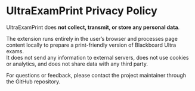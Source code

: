 # UltraExamPrint Privacy Policy

UltraExamPrint does **not collect, transmit, or store any personal data**.

The extension runs entirely in the user’s browser and processes page content locally to prepare a print-friendly version of Blackboard Ultra exams.  
It does not send any information to external servers, does not use cookies or analytics, and does not share data with any third party.

For questions or feedback, please contact the project maintainer through the GitHub repository.